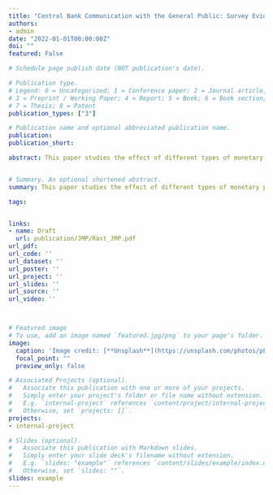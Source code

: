 ```yaml
---
title: "Central Bank Communication with the General Public: Survey Evidence from Germany"
authors: 
- admin
date: "2022-01-01T00:00:00Z"
doi: ""
featured: False

# Schedule page publish date (NOT publication's date).

# Publication type.
# Legend: 0 = Uncategorized; 1 = Conference paper; 2 = Journal article;
# 3 = Preprint / Working Paper; 4 = Report; 5 = Book; 6 = Book section;
# 7 = Thesis; 8 = Patent
publication_types: ["3"]

# Publication name and optional abbreviated publication name.
publication: 
publication_short: 

abstract: This paper studies the effect of different types of monetary policy announcements on household inflation expectations based on micro data from a survey of German households. As unique feature, interviews of the survey were conducted both shortly before and after monetary policy events. This timing provides a natural experiment to identify the immediate effects of policy announcements on household inflation expectations. In contrast to most existing studies, the availability of the survey over a period of 15 years also allows me to exploit the time-series dimension to estimate how policy announcements affect household inflation expectations over the medium-term. I find that policy rate announcements lead to quick and significant adjustments in household inflation expectations with the effect peaking after half a year. Announcements about forward guidance and quantitative easing, on the other hand, have only small and delayed effects. My results suggest that monetary policy announcements can influence household expectations but further improvements in communication seem to be necessary to reach the general public more effectively. In particular, in an environment where policy rates are constrained by the effective lower bound, it may be very hard for central banks to influence household expectations. 


# Summary. An optional shortened abstract.
summary: This paper studies the effect of different types of monetary policy announcements on household inflation expectations based on micro data from a survey of German households. As unique feature, interviews of the survey were conducted both shortly before and after monetary policy events. This timing provides a natural experiment to identify the immediate effects of policy announcements on household inflation expectations. In contrast to most existing studies, the availability of the survey over a period of 15 years also allows me to exploit the time-series dimension to estimate how policy announcements affect household inflation expectations over the medium-term. I find that policy rate announcements lead to quick and significant adjustments in household inflation expectations with the effect peaking after half a year. Announcements about forward guidance and quantitative easing, on the other hand, have only small and delayed effects. My results suggest that monetary policy announcements can influence household expectations but further improvements in communication seem to be necessary to reach the general public more effectively. In particular, in an environment where policy rates are constrained by the effective lower bound, it may be very hard for central banks to influence household expectations. 

tags: 


links: 
- name: Draft
  url: publication/JMP/Rast_JMP.pdf
url_pdf: 
url_code: ''
url_dataset: ''
url_poster: ''
url_project: ''
url_slides: ''
url_source: ''
url_video: ''



# Featured image
# To use, add an image named `featured.jpg/png` to your page's folder. 
image:
  caption: 'Image credit: [**Unsplash**](https://unsplash.com/photos/pLCdAaMFLTE)'
  focal_point: ""
  preview_only: false

# Associated Projects (optional).
#   Associate this publication with one or more of your projects.
#   Simply enter your project's folder or file name without extension.
#   E.g. `internal-project` references `content/project/internal-project/index.md`.
#   Otherwise, set `projects: []`.
projects:
- internal-project

# Slides (optional).
#   Associate this publication with Markdown slides.
#   Simply enter your slide deck's filename without extension.
#   E.g. `slides: "example"` references `content/slides/example/index.md`.
#   Otherwise, set `slides: ""`.
slides: example
---
```


